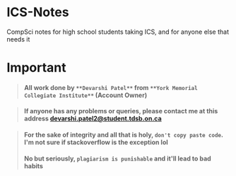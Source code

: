 # ICS-Notes

CompSci notes for high school students taking ICS, and for anyone else that needs it

# Important
> #### All work done by ```**Devarshi Patel**``` from ```**York Memorial Collegiate Institute**``` (Account Owner)

> #### If anyone has any problems or queries, please contact me at this address devarshi.patel2@student.tdsb.on.ca

> #### For the sake of integrity and all that is holy, ```don't copy paste code```. I'm not sure if stackoverflow is the exception lol 
> #### No but seriously, ```plagiarism is punishable``` and it'll lead to bad habits
